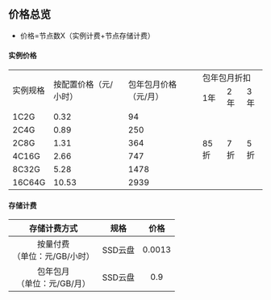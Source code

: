 ## 价格总览
* 价格=节点数X（实例计费+节点存储计费）

#### 实例价格
<table>
   <tr>
      <td rowspan="2">实例规格</td>
      <td rowspan="2">按配置价格（元/小时）</td>
      <td rowspan="2">包年包月价格（元/月）</td>
      <td colspan="3">包年包月折扣</td>   
   </tr>
   <tr>
      <td>1年</td>
      <td>2年</td> 
      <td>3年</td> 
   </tr>
   <tr>
      <td>1C2G</td>
      <td>0.32</td>
      <td>94</td>
      <td rowspan="8">85折</td>
      <td rowspan="8">7折</td>
      <td rowspan="8">5折</td>
   </tr>
   <tr>
      <td>2C4G</td>
      <td>0.89</td>
      <td>250</td>
   </tr>
   <tr>
      <td>2C8G</td>
      <td>1.31</td>
      <td>364</td>
   </tr>
   <tr>
      <td>4C16G</td>
      <td>2.66</td>
      <td>747</td>
   </tr>
   <tr>
      <td>8C32G</td>
      <td>5.28</td>
      <td>1478</td>
   </tr>
   <tr>
      <td>16C64G</td>
      <td>10.53</td>
      <td>2939</td>
   </tr>
</table>


#### 存储计费
| 存储计费方式	| 规格| 价格| 
|:--:|:--:|:--:|
| 按量付费</br>（单位：元/GB/小时） |SSD云盘 | 0.0013 |
| 包年包月</br>（单位：元/GB/月） |SSD云盘 | 0.9 |


